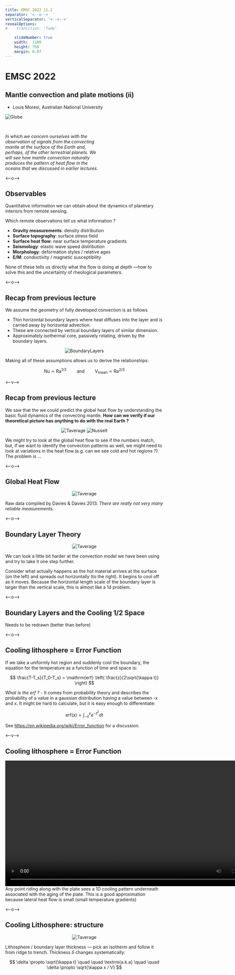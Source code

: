 ```yaml
---
title: EMSC 2022 11.2
separator: '<--o-->  '
verticalSeparator: '<--v-->'
revealOptions:
#    transition: 'fade'

    slideNumber: true
    width:  1100
    height: 750
    margin: 0.07
---
```


# EMSC 2022

## Mantle convection and plate motions (ii)

  - Louis Moresi, Australian National University

![Globe](images/AuWorldEQ.png) <!-- .element style="float: right; width:30%" -->

<div style="width: 60%">

</br>

*In which we concern ourselves with the observation of signals from the convecting mantle at the surface of the Earth and, perhaps, of the other terrestrial planets. We will see how mantle convection naturally
produces the pattern of heat flow in the oceans that we discussed in earlier lectures.*

</div>

<--o-->

## Observables

Quantitative information we can obtain about the dynamics of planetary interiors from remote sensing.

Which remote observations tell us what information ? 

  - **Gravity measurements**: density distribution
  - **Surface topography**: surface stress field
  - **Surface heat flow**: near surface temperature gradients
  - **Seismology**: elastic wave speed distribution
  - **Morphology**: deformation styles / relative ages
  - **E/M**: conductivity / magnetic susceptibility

None of these tells us directly what the flow is doing at depth —how to solve this and the uncertainty of rheological parameters.

<--o-->

## Recap from previous lecture

We assume the geometry of fully developed convection is as follows
  - Thin horizontal boundary layers where heat diffuses into the layer and is carried away by horizontal advection. 
  - These are connected by vertical boundary layers of similar dimension.
  - Approximately isothermal core, passively rotating, driven by the boundary layers.

<center>

![BoundaryLayers](images/blt.png) <!-- .element style="height:200px;" -->

</center>

Making all of these assumptions allows us to derive the relationships: 

$$ \mathrm{Nu} \propto \mathrm{Ra}^{1/3}  \quad \quad \textrm{and}  \quad \quad  \mathrm{V}_\mathrm{mean} \propto \mathrm{Ra}^{2/3} $$

<--v-->


## Recap from previous lecture


We saw that the we could predict the global heat flow by understanding the basic fluid dynamics of the convecting mantle. **How can we verify if our theoretical picture has anything to do with the real Earth ?**

<center>

![Taverage](images/ConvectionTgrads.png) <!-- .element style="height:300px; " -->
![Nusselt](images/NuExperiment.png) <!-- .element style="height:300px; "-->

</center>

We might try to look at the global heat flow to see if the numbers match, but, if we want to identify the convection patterns as well, we might need to look at variations in the heat flow.(e.g. can we see cold and hot regions ?). The problem is … 

<--o-->

## Global Heat Flow

<center>

![Taverage](images/GlobalHeatFlowPoints.png) <!-- .element style="height:500px; " -->

</center>



Raw data compiled by Davies & Davies 2013. *There are really not very many reliable measurements*.

<--o-->

## Boundary Layer Theory

<center>

![Taverage](images/blt2.png) <!-- .element style="height:300px; " -->

</center>


We can look a little bit harder at the convection model we have been using and try to take it one step further.

Consider what actually happens as the hot material arrives at the surface (on the left) and spreads out horizontally (to the right). It begins to cool off as it moves. Because the horizontal length scale of the boundary layer is larger than the vertical scale, this is almost like a 1d problem. 

<--o-->

## Boundary Layers and the Cooling 1/2 Space


Needs to be redrawn (better than before)



<--o-->

## Cooling lithosphere = Error Function

If we take a uniformly hot region and suddenly cool the boundary, the equation for the temperature as a function of time and space is:

$$ \frac{T-T_s}{T_0-T_s}  = \mathrm{erf} \left(  \frac{z}{2\sqrt{\kappa t}} \right) $$


*What is the erf  ?* -  It comes from probability theory and describes the probability of a value in a gaussian distribution having a value between -x and x. It might be hard to calculate, but it is easy enough to differentiate:

$$\textrm{erf}(x) = \int_{-x}^{x} e^{-t^2} dt $$

See https://en.wikipedia.org/wiki/Error_function for a discussion. 

<--v-->

## Cooling lithosphere = Error Function

<center>
</video>
<video autoplay controls loop height="400">
    <source src="movies/OceanCooling2.mov"
            type="video/mp4">

    Sorry, your browser doesn't support embedded videos.
</video>
</center>
Any point riding along with the plate sees a 1D cooling pattern underneath associated with the aging of the plate. This is a good approximation because lateral heat flow is small (small temperature gradients)

<--o-->

## Cooling Lithosphere: structure

<center>

![Taverage](images/LithosphereCooling.png) <!-- .element style="height:400px; " -->

</center>

Lithosphere / boundary layer thickness — pick an isotherm and follow it from ridge to trench.
Thickness $\delta$ changes systematically:

$$ \delta \propto \sqrt{\kappa t} \quad \quad \textrm{a.k.a} \quad \quad  \delta \propto \sqrt{\kappa x / V} $$

